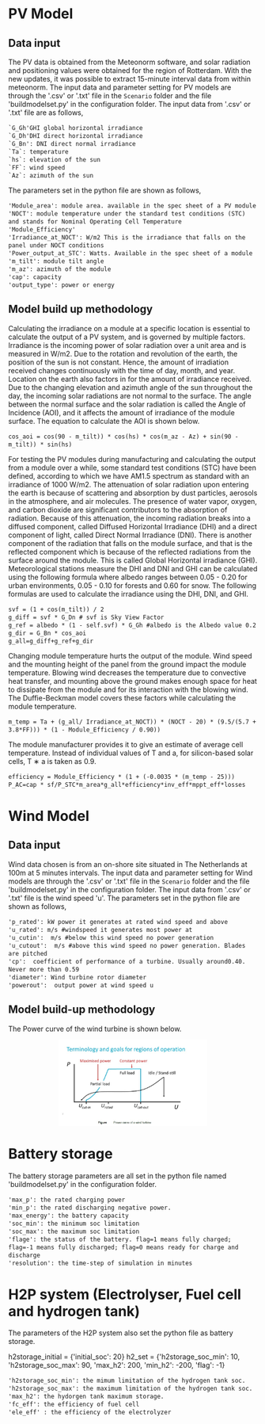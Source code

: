 # PV Model
## Data input
The PV data is obtained from the Meteonorm software, and solar radiation and positioning values were obtained for the region
of Rotterdam. With the new updates, it was possible to extract 15-minute interval data from within
meteonorm. The input data and parameter setting for PV models are through the '.csv' or '.txt' file in the `Scenario` folder
and the file 'buildmodelset.py' in the configuration folder. The input data from '.csv' or '.txt' file are as follows,
```
`G_Gh'GHI global horizontal irradiance
`G_Dh'DHI direct horizontal irradiance
`G_Bn': DNI direct normal irradiance
`Ta`: temperature
`hs`: elevation of the sun
`FF`: wind speed 
`Az`: azimuth of the sun
```
The parameters set in the python file are shown as follows,
```
'Module_area': module area. available in the spec sheet of a PV module
'NOCT': module temperature under the standard test conditions (STC) and stands for Nominal Operating Cell Temperature
'Module_Efficiency'
'Irradiance_at_NOCT': W/m2 This is the irradiance that falls on the panel under NOCT conditions
'Power_output_at_STC': Watts. Available in the spec sheet of a module
'm_tilt': module tilt angle
'm_az': azimuth of the module
'cap': capacity
'output_type': power or energy
```
## Model build up methodology
Calculating the irradiance on a module at a specific location is essential to calculate the output of
a PV system, and is governed by multiple factors. Irradiance is the incoming power of
solar radiation over a unit area and is measured in W/m2. Due to the rotation and revolution of the
earth, the position of the sun is not constant. Hence, the amount of irradiation received changes 
continuously with the time of day, month, and year. Location on the earth also factors in for the amount of 
irradiance received. Due to the changing elevation and azimuth angle of the sun throughout the day, 
the incoming solar radiations are not normal to the surface. The angle between the normal surface and the solar radiation is called the Angle of Incidence (AOI), and it affects the amount of irradiance of the module surface. The equation 
to calculate the AOI is shown below.
```
cos_aoi = cos(90 - m_tilt)) * cos(hs) * cos(m_az - Az) + sin(90 - m_tilt)) * sin(hs)
```
For testing the PV modules during manufacturing and calculating the output from a module over a while, some standard test conditions (STC) have been defined, according to which we have AM1.5 spectrum as standard with an irradiance of 1000 W/m2. The attenuation of solar radiation upon entering the earth is because of scattering and absorption by dust particles, 
aerosols in the atmosphere, and air molecules. The presence of water vapor, oxygen, and carbon dioxide are significant 
contributors to the absorption of radiation. Because of this attenuation, the incoming radiation breaks into a diffused component, 
called Diffused Horizontal Irradiance (DHI) and a direct component of light, called Direct Normal Irradiance (DNI). 
There is another component of the radiation that falls on the module surface, and that is the reflected component which is 
because of the reflected radiations from the surface around the module. This is called Global Horizontal irradiance (GHI). 
Meteorological stations measure the DHI and DNI and GHI can be calculated using the following formula where albedo ranges between 0.05 - 0.20 for urban environments, 
0.05 - 0.10 for forests and 0.60 for snow. The following formulas are used to calculate the irradiance using the DHI, DNI, and GHI.
```
svf = (1 + cos(m_tilt)) / 2
g_diff = svf * G_Dn # svf is Sky View Factor
g_ref = albedo * (1 - self.svf) * G_Gh #albedo is the Albedo value 0.2
g_dir = G_Bn * cos_aoi
g_all=g_diff+g_ref+g_dir
```
Changing module temperature hurts the output of the module. Wind speed and the mounting height of the panel from the ground impact the module temperature. Blowing wind decreases the temperature due to convective heat transfer, and mounting above the ground makes enough space for heat to dissipate from the module and for its interaction with the blowing wind. 
The Duffie-Beckman model covers these factors while calculating the module temperature.
```
m_temp = Ta + (g_all/ Irradiance_at_NOCT)) * (NOCT - 20) * (9.5/(5.7 + 3.8*FF))) * (1 - Module_Efficiency / 0.90))
```
The module manufacturer provides it to give an estimate of average cell temperature. Instead of individual values of T and a, for silicon-based solar cells, T ∗ a
is taken as 0.9.
```
efficiency = Module_Efficiency * (1 + (-0.0035 * (m_temp - 25)))
P_AC=cap * sf/P_STC*m_area*g_all*efficiency*inv_eff*mppt_eff*losses

```
# Wind Model
## Data input
Wind data chosen is from an on-shore site situated in The Netherlands at 100m at 5 minutes intervals. 
The input data and parameter setting for Wind models are through the '.csv' or '.txt' file in the `Scenario` folder
and the file 'buildmodelset.py' in the configuration folder. The input data from '.csv' or '.txt' file is the wind speed 'u'.
The parameters set in the python file are shown as follows,

```
'p_rated': kW power it generates at rated wind speed and above
'u_rated': m/s #windspeed it generates most power at
'u_cutin':  m/s #below this wind speed no power generation
'u_cutout':  m/s #above this wind speed no power generation. Blades are pitched
'cp':  coefficient of performance of a turbine. Usually around0.40. Never more than 0.59
'diameter': Wind turbine rotor diameter
'powerout':  output power at wind speed u
```
## Model build-up methodology
The Power curve of the wind turbine is shown below.
<div align="center">
	<img align="center" src="docs/Figure/Wind.jpg" width="300">
</div>

# Battery storage
The battery storage parameters are all set in the python file named 'buildmodelset.py' in the configuration folder.
```
'max_p': the rated charging power
'min_p': the rated discharging negative power.
'max_energy': the battery capacity
'soc_min': the minimum soc limitation
'soc_max': the maximum soc limitation
'flage': the status of the battery. flag=1 means fully charged; flag=-1 means fully discharged; flag=0 means ready for charge and discharge
'resolution': the time-step of simulation in minutes
```
# H2P system (Electrolyser, Fuel cell and hydrogen tank)
The parameters of the H2P system also set the python file as battery storage.

h2storage_initial = {'initial_soc': 20}
h2_set = {'h2storage_soc_min': 10, 'h2storage_soc_max': 90, 'max_h2': 200, 'min_h2': -200, 'flag': -1}
```
'h2storage_soc_min': the mimum limitation of the hydrogen tank soc.
'h2storage_soc_max': the maximum limitation of the hydrogen tank soc.
'max_h2': the hydorgen tank maximum storage.
'fc_eff': the efficiency of fuel cell
'ele_eff' : the efficiency of the electrolyzer
```
